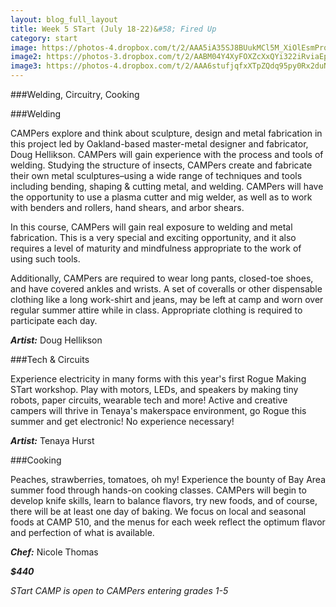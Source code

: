 ```yaml
---
layout: blog_full_layout
title: Week 5 STart (July 18-22)&#58; Fired Up
category: start
image: https://photos-4.dropbox.com/t/2/AAA5iA35SJ8BUukMCl5M_XiOlEsmPrqaQMkptew9nrdrTA/12/96179569/jpeg/32x32/1/_/1/2/greetings.jpg/EPPnz0oY27YBIAIoAg/H7mLBE_pGsIHcnH_CdpD7vHb2Gc29oSYU3bAfooIWa0?size=1024x768&size_mode=3
image2: https://photos-3.dropbox.com/t/2/AABM04Y4XyFOXZcXxQYi322iRviaEpIM2o68Nj63HhKWIQ/12/96179569/jpeg/32x32/1/_/1/2/IMG_3675.JPG/EPPnz0oY27YBIAIoAg/xXB2rFrA-LsYpOtHB-n1eMB1VjnbabRHL_WzN-UFUcU?size=1024x768&size_mode=3
image3: https://photos-4.dropbox.com/t/2/AAA6stufjqfxXTpZQdq95py0Rx2duNXRXslluRMz5xKAnQ/12/96179569/jpeg/32x32/1/_/1/2/IMG_3669.JPG/EPPnz0oY27YBIAIoAg/L18z24m_WEnjyuJaS4itTx6D_al1SfhyWXBio2ra-Ec?size=1024x768&size_mode=3
---
```


###Welding, Circuitry, Cooking

###Welding

CAMPers explore and think about sculpture, design and metal fabrication in this project led by Oakland-based master-metal designer and fabricator, Doug Hellikson. CAMPers will gain experience with the process and tools of welding. Studying the structure of insects, CAMPers create and fabricate their own metal sculptures–using a wide range of techniques and tools including bending, shaping & cutting metal, and welding. CAMPers will have the opportunity to use a plasma cutter and mig welder, as well as to work with benders and rollers, hand shears, and arbor shears.

In this course, CAMPers will gain real exposure to welding and metal fabrication. This is a very special and exciting opportunity, and it also requires a level of maturity and mindfulness appropriate to the work of using such tools.

Additionally, CAMPers are required to wear long pants, closed-toe shoes, and have covered ankles and wrists. A set of coveralls or other dispensable clothing like a long work-shirt and jeans, may be left at camp and worn over regular summer attire while in class. Appropriate clothing is required to participate each day. 

**_Artist:_** Doug Hellikson
 

###Tech & Circuits

Experience electricity in many forms with this year's first Rogue Making STart workshop. Play with motors, LEDs, and speakers by making tiny robots, paper circuits, wearable tech and more! Active and creative campers will thrive in Tenaya's makerspace environment, go Rogue this summer and get electronic! No experience necessary!

**_Artist:_** Tenaya Hurst


###Cooking

Peaches, strawberries, tomatoes, oh my! Experience the bounty of Bay Area summer food through hands-on cooking classes. CAMPers will begin to develop knife skills, learn to balance flavors, try new foods, and of course, there will be at least one day of baking. We focus on local and seasonal foods at CAMP 510, and the menus for each week reflect the optimum flavor and perfection of what is available. 

**_Chef:_** Nicole Thomas

**_$440_**

*STart CAMP is open to CAMPers entering grades 1-5*

